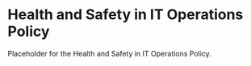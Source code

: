 # Health and Safety in IT Operations Policy

Placeholder for the Health and Safety in IT Operations Policy.
